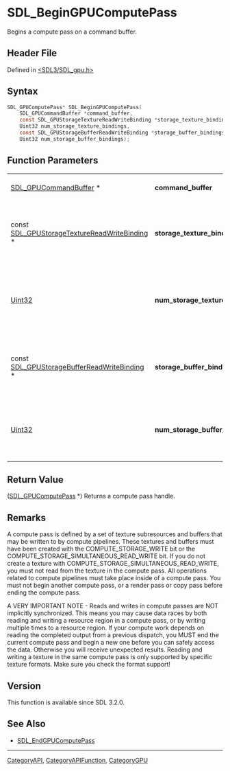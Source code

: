 # SDL_BeginGPUComputePass

Begins a compute pass on a command buffer.

## Header File

Defined in [<SDL3/SDL_gpu.h>](https://github.com/libsdl-org/SDL/blob/main/include/SDL3/SDL_gpu.h)

## Syntax

```c
SDL_GPUComputePass* SDL_BeginGPUComputePass(
    SDL_GPUCommandBuffer *command_buffer,
    const SDL_GPUStorageTextureReadWriteBinding *storage_texture_bindings,
    Uint32 num_storage_texture_bindings,
    const SDL_GPUStorageBufferReadWriteBinding *storage_buffer_bindings,
    Uint32 num_storage_buffer_bindings);
```

## Function Parameters

|                                                                                        |                                  |                                                        |
| -------------------------------------------------------------------------------------- | -------------------------------- | ------------------------------------------------------ |
| [SDL_GPUCommandBuffer](SDL_GPUCommandBuffer) *                                         | **command_buffer**               | a command buffer.                                      |
| const [SDL_GPUStorageTextureReadWriteBinding](SDL_GPUStorageTextureReadWriteBinding) * | **storage_texture_bindings**     | an array of writeable storage texture binding structs. |
| [Uint32](Uint32)                                                                       | **num_storage_texture_bindings** | the number of storage textures to bind from the array. |
| const [SDL_GPUStorageBufferReadWriteBinding](SDL_GPUStorageBufferReadWriteBinding) *   | **storage_buffer_bindings**      | an array of writeable storage buffer binding structs.  |
| [Uint32](Uint32)                                                                       | **num_storage_buffer_bindings**  | the number of storage buffers to bind from the array.  |

## Return Value

([SDL_GPUComputePass](SDL_GPUComputePass) *) Returns a compute pass handle.

## Remarks

A compute pass is defined by a set of texture subresources and buffers that
may be written to by compute pipelines. These textures and buffers must
have been created with the COMPUTE_STORAGE_WRITE bit or the
COMPUTE_STORAGE_SIMULTANEOUS_READ_WRITE bit. If you do not create a texture
with COMPUTE_STORAGE_SIMULTANEOUS_READ_WRITE, you must not read from the
texture in the compute pass. All operations related to compute pipelines
must take place inside of a compute pass. You must not begin another
compute pass, or a render pass or copy pass before ending the compute pass.

A VERY IMPORTANT NOTE - Reads and writes in compute passes are NOT
implicitly synchronized. This means you may cause data races by both
reading and writing a resource region in a compute pass, or by writing
multiple times to a resource region. If your compute work depends on
reading the completed output from a previous dispatch, you MUST end the
current compute pass and begin a new one before you can safely access the
data. Otherwise you will receive unexpected results. Reading and writing a
texture in the same compute pass is only supported by specific texture
formats. Make sure you check the format support!

## Version

This function is available since SDL 3.2.0.

## See Also

- [SDL_EndGPUComputePass](SDL_EndGPUComputePass)

----
[CategoryAPI](CategoryAPI), [CategoryAPIFunction](CategoryAPIFunction), [CategoryGPU](CategoryGPU)

